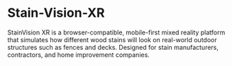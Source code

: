 # Stain-Vision-XR
StainVision XR is a browser-compatible, mobile-first mixed reality platform that simulates how different wood stains will look on real-world outdoor structures such as fences and decks. Designed for stain manufacturers, contractors, and home improvement companies.
